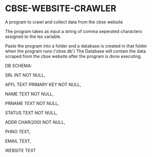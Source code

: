 # CBSE-WEBSITE-CRAWLER
A program to crawl and collect data from the cbse website

The program takes as input a string of comma seperated characters assigned to the lex variable.

Paste the program into a folder and a database is created in that folder when the program runs ('cbse.db')
The Database will contain the data scraped from the cbse website after the program is done executing.

DB SCHEMA:

SRL   INT NOT NULL,

AFFL    TEXT    PRIMARY KEY    NOT NULL,

NAME    TEXT    NOT NULL,

PRNAME  TEXT    NOT NULL,

STATUS  TEXT    NOT NULL,

ADDR    CHAR(200) NOT NULL,

PHNO    TEXT,

EMAIL   TEXT,

WEBSITE TEXT
